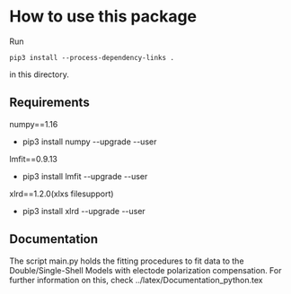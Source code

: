 How to use this package
=======================

Run
```
pip3 install --process-dependency-links .
```
in this directory.

Requirements
------------

numpy==1.16
* pip3 install numpy --upgrade --user

lmfit==0.9.13
* pip3 install lmfit --upgrade --user 

xlrd==1.2.0(xlxs filesupport)
*  pip3 install xlrd --upgrade --user

Documentation
-------------

The script main.py holds the fitting procedures to fit data to the Double/Single-Shell Models with
electode polarization compensation. For further information on this, check ../latex/Documentation_python.tex



